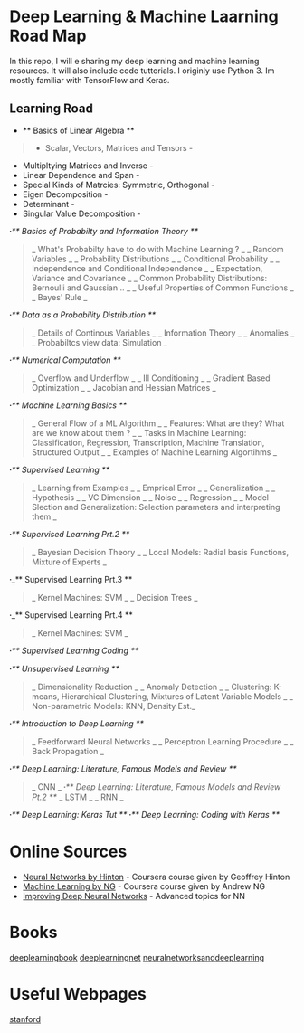 # Deep Learning & Machine Laarning Road Map

In this repo, I will e sharing my deep learning and machine learning resources. 
It will also include code tuttorials. 
I originly use Python 3. Im mostly familiar with TensorFlow and Keras.

## Learning Road

* ** Basics of Linear Algebra **
> - Scalar, Vectors, Matrices and Tensors -
  - Multipltying Matrices and Inverse -
 - Linear Dependence and Span  -
 - Special Kinds of Matrcies: Symmetric, Orthogonal -
 - Eigen Decomposition -
 - Determinant -
 - Singular Value Decomposition -

𐤟_** Basics of Probabilty and Information Theory **_
> _ What's Probabilty have to do with Machine Learning ? _
> _ Random Variables _
> _ Probability Distributions _
> _ Conditional Probability _
> _ Independence and Conditional Independence _
> _ Expectation, Variance and Covariance _
> _ Common Probability Distributions: Bernoulli and Gaussian .. _
> _ Useful Properties of Common Functions _ 
> _ Bayes' Rule _

𐤟_** Data as a Probability Distribution  **_
> _ Details of Continous Variables _
> _ Information Theory _
> _ Anomalies _
> _ Probabiltcs view data: Simulation _

𐤟_** Numerical Computation **_
> _ Overflow and Underflow  _
> _ Ill Conditioning _
> _ Gradient Based Optimization _
> _ Jacobian and Hessian Matrices _

𐤟_** Machine Learning Basics **_
> _ General Flow of a ML Algorithm _
> _ Features: What are they? What are we know about them ? _
> _ Tasks in Machine Learning: Classification, Regression, Transcription, Machine Translation, Structured Output _
> _ Examples of Machine Learning Algortihms _

𐤟_** Supervised Learning **_
> _ Learning from Examples _
> _ Emprical Error _
> _ Generalization _
> _ Hypothesis _
> _ VC Dimension _ 
> _ Noise _
> _ Regression _
> _ Model Slection and Generalization: Selection parameters and interpreting them _ 

𐤟_** Supervised Learning Prt.2 **_
> _ Bayesian Decision Theory _
> _ Local Models: Radial basis Functions, Mixture of Experts _

𐤟_** Supervised Learning Prt.3 **
> _ Kernel Machines: SVM _
> _ Decision Trees _

𐤟_** Supervised Learning Prt.4 **
> _ Kernel Machines: SVM _

𐤟_** Supervised Learning Coding **_

𐤟_** Unsupervised Learning **_
> _ Dimensionality Reduction _
> _ Anomaly Detection _
> _ Clustering: K-means, Hierarchical Clustering, Mixtures of Latent Variable Models _
> _ Non-parametric Models: KNN, Density Est._

𐤟_** Introduction to Deep Learning **_
> _ Feedforward Neural Networks _ 
> _ Perceptron Learning Procedure _
> _ Back Propagation _

𐤟_** Deep Learning: Literature, Famous Models and Review **_
> _ CNN _
𐤟_** Deep Learning: Literature, Famous Models and Review  Pt.2 **_
> _ LSTM _
> _ RNN _ 

𐤟_** Deep Learning: Keras Tut **_
𐤟_** Deep Learning: Coding with Keras **_

# Online Sources


* [Neural Networks by Hinton](https://www.coursera.org/learn/neural-networks/home/welcome) - Coursera course given by Geoffrey Hinton
* [Machine Learning by NG](https://www.coursera.org/learn/machine-learning/home/welcome) - Coursera course given by Andrew NG
* [Improving Deep Neural Networks](https://www.coursera.org/learn/deep-neural-network/home/welcome) - Advanced topics for NN


# Books

[deeplearningbook](https://www.deeplearningbook.org )
[deeplearningnet](http://deeplearning.net/reading-list/)
[neuralnetworksanddeeplearning](neuralnetworksanddeeplearning.com)


# Useful Webpages
[stanford](http://deeplearning.stanford.edu/tutorial/)



